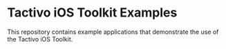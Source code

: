 # Tactivo iOS Toolkit Examples

This repository contains example applications that demonstrate the use of the Tactivo iOS Toolkit.
